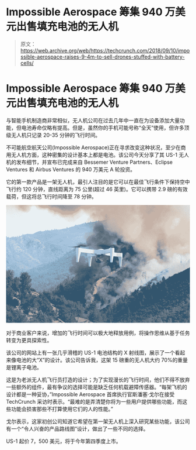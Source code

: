 # Impossible Aerospace 筹集 940 万美元出售填充电池的无人机 

> 原文：<https://web.archive.org/web/https://techcrunch.com/2018/09/10/impossible-aerospace-raises-9-4m-to-sell-drones-stuffed-with-battery-cells/>

# Impossible Aerospace 筹集 940 万美元出售填充电池的无人机

与智能手机制造商非常相似，无人机公司在过去几年中一直在为设备添加大量功能，但电池寿命仅略有提高。但是，虽然你的手机可能号称“全天”使用，但许多顶级无人机只记录 20-35 分钟的飞行时间。

不可能航空航天公司(Impossible Aerospace)正在寻求改变这种状况，至少在商用无人机方面，这种密集的设计基本上都是电池。该公司今天分享了其 US-1 无人机的发布细节，并宣布已完成来自 Bessemer Venture Partners、Eclipse Ventures 和 Airbus Ventures 的 940 万美元 A 轮投资。

它的第一款产品是一架无人机，最引人注目的是它可以在最佳飞行条件下保持空中飞行约 120 分钟，直线距离为 75 公里(超过 46 英里)。它可以携带 2.9 磅的有效载荷，但这将总飞行时间降至 78 分钟。

![](img/aca6991a50627dd48031daaecbd3091d.png)

对于商业客户来说，增加的飞行时间可以极大地释放用例，将操作思维从基于任务转变为更具探索性。

该公司的网站上有一张几乎滑稽的 US-1 电池结构的 X 射线图，展示了一个看起来像电池的大“X”的设计。该公司告诉我，这架 15 磅重的无人机大约 70%的重量是锂离子电池。

这是为老派无人机飞行员打造的设计；为了实现漫长的飞行时间，他们不得不放弃一些额外的组件，最有争议的选择可能是缺乏任何机载避障传感器。“每架飞机的设计都是一种妥协，”Impossible Aerospace 首席执行官斯潘塞·戈尔在接受 TechCrunch 采访时表示。“最难的是弄清楚你将为一些用户提供哪些功能，而这些功能会损害那些不打算使用它们的人的性能。”

戈尔表示，这家初创公司知道它希望在第一架无人机上深入研究某些功能，该公司有一个“令人兴奋的产品路线图”设计，做出了一些不同的选择。

US-1 起价 7，500 美元，将于今年第四季度上市。
